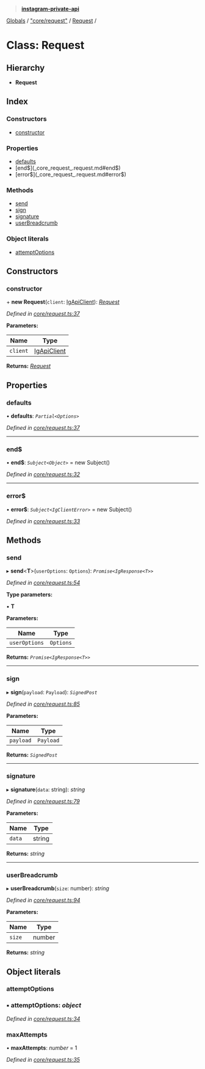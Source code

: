 > **[instagram-private-api](../README.md)**

[Globals](../globals.md) / ["core/request"](../modules/_core_request_.md) / [Request](_core_request_.request.md) /

# Class: Request

## Hierarchy

* **Request**

## Index

### Constructors

* [constructor](_core_request_.request.md#constructor)

### Properties

* [defaults](_core_request_.request.md#defaults)
* [end$](_core_request_.request.md#end$)
* [error$](_core_request_.request.md#error$)

### Methods

* [send](_core_request_.request.md#send)
* [sign](_core_request_.request.md#sign)
* [signature](_core_request_.request.md#signature)
* [userBreadcrumb](_core_request_.request.md#userbreadcrumb)

### Object literals

* [attemptOptions](_core_request_.request.md#attemptoptions)

## Constructors

###  constructor

\+ **new Request**(`client`: [IgApiClient](_core_client_.igapiclient.md)): *[Request](_core_request_.request.md)*

*Defined in [core/request.ts:37](https://github.com/Nerixyz/instagram-private-api/blob/e5037ee/src/core/request.ts#L37)*

**Parameters:**

Name | Type |
------ | ------ |
`client` | [IgApiClient](_core_client_.igapiclient.md) |

**Returns:** *[Request](_core_request_.request.md)*

## Properties

###  defaults

• **defaults**: *`Partial<Options>`*

*Defined in [core/request.ts:37](https://github.com/Nerixyz/instagram-private-api/blob/e5037ee/src/core/request.ts#L37)*

___

###  end$

• **end$**: *`Subject<Object>`* =  new Subject()

*Defined in [core/request.ts:32](https://github.com/Nerixyz/instagram-private-api/blob/e5037ee/src/core/request.ts#L32)*

___

###  error$

• **error$**: *`Subject<IgClientError>`* =  new Subject<IgClientError>()

*Defined in [core/request.ts:33](https://github.com/Nerixyz/instagram-private-api/blob/e5037ee/src/core/request.ts#L33)*

## Methods

###  send

▸ **send**<**T**>(`userOptions`: `Options`): *`Promise<IgResponse<T>>`*

*Defined in [core/request.ts:54](https://github.com/Nerixyz/instagram-private-api/blob/e5037ee/src/core/request.ts#L54)*

**Type parameters:**

▪ **T**

**Parameters:**

Name | Type |
------ | ------ |
`userOptions` | `Options` |

**Returns:** *`Promise<IgResponse<T>>`*

___

###  sign

▸ **sign**(`payload`: `Payload`): *`SignedPost`*

*Defined in [core/request.ts:85](https://github.com/Nerixyz/instagram-private-api/blob/e5037ee/src/core/request.ts#L85)*

**Parameters:**

Name | Type |
------ | ------ |
`payload` | `Payload` |

**Returns:** *`SignedPost`*

___

###  signature

▸ **signature**(`data`: string): *string*

*Defined in [core/request.ts:79](https://github.com/Nerixyz/instagram-private-api/blob/e5037ee/src/core/request.ts#L79)*

**Parameters:**

Name | Type |
------ | ------ |
`data` | string |

**Returns:** *string*

___

###  userBreadcrumb

▸ **userBreadcrumb**(`size`: number): *string*

*Defined in [core/request.ts:94](https://github.com/Nerixyz/instagram-private-api/blob/e5037ee/src/core/request.ts#L94)*

**Parameters:**

Name | Type |
------ | ------ |
`size` | number |

**Returns:** *string*

## Object literals

###  attemptOptions

### ▪ **attemptOptions**: *object*

*Defined in [core/request.ts:34](https://github.com/Nerixyz/instagram-private-api/blob/e5037ee/src/core/request.ts#L34)*

###  maxAttempts

• **maxAttempts**: *number* = 1

*Defined in [core/request.ts:35](https://github.com/Nerixyz/instagram-private-api/blob/e5037ee/src/core/request.ts#L35)*